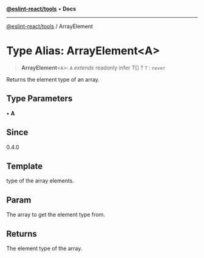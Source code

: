 [**@eslint-react/tools**](../README.md) • **Docs**

***

[@eslint-react/tools](../README.md) / ArrayElement

# Type Alias: ArrayElement\<A\>

> **ArrayElement**\<`A`\>: `A` *extends* readonly infer T[] ? `T` : `never`

Returns the element type of an array.

## Type Parameters

• **A**

## Since

0.4.0

## Template

type of the array elements.

## Param

The array to get the element type from.

## Returns

The element type of the array.
